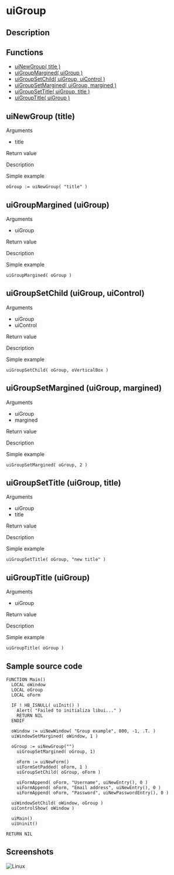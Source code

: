# **uiGroup**

## Description

## Functions
- [uiNewGroup( title )](#uinewgroup-title)
- [uiGroupMargined( uiGroup )](#uigroupmargined-uigroup)
- [uiGroupSetChild( uiGroup, uiControl )](#uigroupsetchild-uigroup-uicontrol)
- [uiGroupSetMargined( uiGroup, margined )](#uigroupsetmargined-uigroup-margined)
- [uiGroupSetTitle( uiGroup, title )](#uigroupsettitle-uigroup-title)
- [uiGroupTitle( uiGroup )](#uigrouptitle-uigroup)

## uiNewGroup (title)
Arguments
- title

Return value

Description

Simple example
```
oGroup := uiNewGroup( "title" )
```
## uiGroupMargined (uiGroup)
Arguments
- uiGroup

Return value

Description

Simple example
```
uiGroupMargined( oGroup )
```
## uiGroupSetChild (uiGroup, uiControl)
Arguments
- uiGroup
- uiControl

Return value

Description

Simple example
```
uiGroupSetChild( oGroup, oVerticalBox )
```
## uiGroupSetMargined (uiGroup, margined)
Arguments
- uiGroup
- margined

Return value

Description

Simple example
```
uiGroupSetMargined( oGroup, 2 )
```
## uiGroupSetTitle (uiGroup, title)
Arguments
- uiGroup
- title

Return value

Description

Simple example
```
uiGroupSetTitle( oGroup, "new title" )
```
## uiGroupTitle (uiGroup)
Arguments
- uiGroup

Return value

Description

Simple example
```
uiGroupTitle( oGroup )
```
## Sample source code
```
FUNCTION Main()
  LOCAL oWindow
  LOCAL oGroup
  LOCAL oForm

  IF ! HB_ISNULL( uiInit() )
    Alert( "Failed to initializa libui..." )
    RETURN NIL
  ENDIF

  oWindow := uiNewWindow( "Group example", 800, -1, .T. )
  uiWindowSetMargined( oWindow, 1 )

  oGroup := uiNewGroup("")
	uiGroupSetMargined( oGroup, 1)

	oForm := uiNewForm()
	uiFormSetPadded( oForm, 1 )
	uiGroupSetChild( oGroup, oForm )

	uiFormAppend( oForm, "Username", uiNewEntry(), 0 )
	uiFormAppend( oForm, "Email address", uiNewEntry(), 0 )
	uiFormAppend( oForm, "Password", uiNewPasswordEntry(), 0 )

  uiWindowSetChild( oWindow, oGroup )
  uiControlShow( oWindow )

  uiMain()
  uiUninit()

RETURN NIL
```
## Screenshots
![Linux](../tutorial/uiGroup_Linux.png "With family Linux Elementary desktop Pantheon, based on GNOME")
